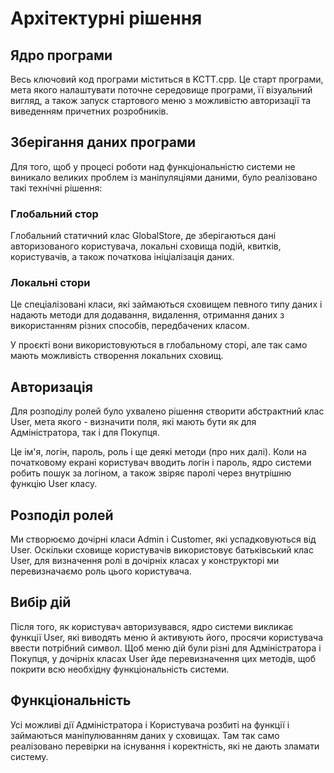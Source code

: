 # Архітектурні рішення

## Ядро програми

Весь ключовий код програми міститься в KCTT.cpp. Це старт програми, мета якого налаштувати поточне середовище програми, її візуальний вигляд, а також запуск стартового меню з можливістю авторизації та виведенням причетних розробників.

## Зберігання даних програми

Для того, щоб у процесі роботи над функціональністю системи не виникало великих проблем із маніпуляціями даними, було реалізовано такі технічні рішення:

### Глобальний стор

Глобальний статичний клас GlobalStore, де зберігаються дані авторизованого користувача, локальні сховища подій, квитків, користувачів, а також початкова ініціалізація даних.

### Локальні стори

Це спеціалізовані класи, які займаються сховищем певного типу даних і надають методи для додавання, видалення, отримання даних з використанням різних способів, передбачених класом.

У проєкті вони використовуються в глобальному сторі, але так само мають можливість створення локальних сховищ.

## Авторизація

Для розподілу ролей було ухвалено рішення створити абстрактний клас User, мета якого - визначити поля, які мають бути як для Адміністратора, так і для Покупця.

Це ім'я, логін, пароль, роль і ще деякі методи (про них далі). Коли на початковому екрані користувач вводить логін і пароль, ядро системи робить пошук за логіном, а також звіряє паролі через внутрішню функцію User класу.

## Розподіл ролей

Ми створюємо дочірні класи Admin і Customer, які успадковуються від User. Оскільки сховище користувачів використовує батьківський клас User, для визначення ролі в дочірніх класах у конструкторі ми перевизначаємо роль цього користувача.

## Вибір дій

Після того, як користувач авторизувався, ядро системи викликає функції User, які виводять меню й активують його, просячи користувача ввести потрібний символ. Щоб меню дій були різні для Адміністратора і Покупця, у дочірніх класах User йде перевизначення цих методів, щоб покрити всю необхідну функціональність системи.

## Функціональність

Усі можливі дії Адміністратора і Користувача розбиті на функції і займаються маніпулюванням даних у сховищах. Там так само реалізовано перевірки на існування і коректність, які не дають зламати систему.
